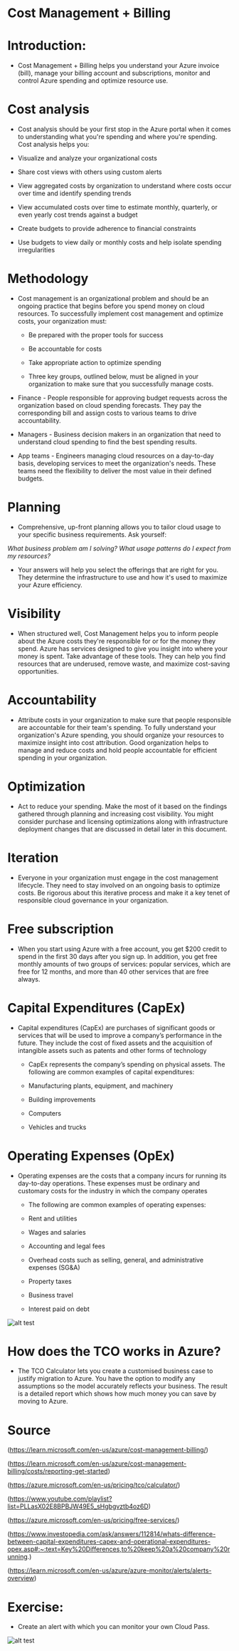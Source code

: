 # Cost Management + Billing

# Introduction:

- Cost Management + Billing helps you understand your Azure invoice (bill), manage your billing account and subscriptions, monitor and control Azure spending and optimize resource use.

# Cost analysis
- Cost analysis should be your first stop in the Azure portal when it comes to understanding what you're spending and where you're spending. Cost analysis helps you:

- Visualize and analyze your organizational costs
- Share cost views with others using custom alerts
- View aggregated costs by organization to understand where costs occur over time and identify spending trends
- View accumulated costs over time to estimate monthly, quarterly, or even yearly cost trends against a budget
- Create budgets to provide adherence to financial constraints
- Use budgets to view daily or monthly costs and help isolate spending irregularities


# Methodology
- Cost management is an organizational problem and should be an ongoing practice that begins before you spend money on cloud resources. To successfully implement cost management and optimize costs, your organization must:

  - Be prepared with the proper tools for success
  - Be accountable for costs
  - Take appropriate action to optimize spending


  - Three key groups, outlined below, must be aligned in your organization to make sure that you successfully manage costs.

- Finance - People responsible for approving budget requests across the organization based on cloud spending forecasts. They pay the corresponding bill and assign costs to various teams to drive accountability.
- Managers - Business decision makers in an organization that need to understand cloud spending to find the best spending results.
- App teams - Engineers managing cloud resources on a day-to-day basis, developing services to meet the organization's needs. These teams need the flexibility to deliver the most value in their defined budgets.

# Planning
- Comprehensive, up-front planning allows you to tailor cloud usage to your specific business requirements. Ask yourself:

*What business problem am I solving?*
*What usage patterns do I expect from my resources?*
- Your answers will help you select the offerings that are right for you. They determine the infrastructure to use and how it's used to maximize your Azure efficiency.

# Visibility
- When structured well, Cost Management helps you to inform people about the Azure costs they're responsible for or for the money they spend. Azure has services designed to give you insight into where your money is spent. Take advantage of these tools. They can help you find resources that are underused, remove waste, and maximize cost-saving opportunities.

# Accountability
- Attribute costs in your organization to make sure that people responsible are accountable for their team's spending. To fully understand your organization's Azure spending, you should organize your resources to maximize insight into cost attribution. Good organization helps to manage and reduce costs and hold people accountable for efficient spending in your organization.

# Optimization
- Act to reduce your spending. Make the most of it based on the findings gathered through planning and increasing cost visibility. You might consider purchase and licensing optimizations along with infrastructure deployment changes that are discussed in detail later in this document.

# Iteration
- Everyone in your organization must engage in the cost management lifecycle. They need to stay involved on an ongoing basis to optimize costs. Be rigorous about this iterative process and make it a key tenet of responsible cloud governance in your organization.


# Free subscription

- When you start using Azure with a free account, you get $200 credit to spend in the first 30 days after you sign up. In addition, you get free monthly amounts of two groups of services: popular services, which are free for 12 months, and more than 40 other services that are free always.

# Capital Expenditures (CapEx)
- Capital expenditures (CapEx) are purchases of significant goods or services that will be used to improve a company’s performance in the future. They include the cost of fixed assets and the acquisition of intangible assets such as patents and other forms of technology

  - CapEx represents the company’s spending on physical assets. The following are common examples of capital expenditures:

   - Manufacturing plants, equipment, and machinery
   - Building improvements
   - Computers
   - Vehicles and trucks

# Operating Expenses (OpEx)
- Operating expenses are the costs that a company incurs for running its day-to-day operations. These expenses must be ordinary and customary costs for the industry in which the company operates   

  - The following are common examples of operating expenses:

  - Rent and utilities
  - Wages and salaries
  - Accounting and legal fees
  - Overhead costs such as selling, general, and administrative expenses (SG&A)
  - Property taxes
  - Business travel
  - Interest paid on debt

![alt test](../00_includes/Azure1week5/capexvsopex.png "capesvsopex.png")







# How does the TCO works in Azure?

- The TCO Calculator lets you create a customised business case to justify migration to Azure. You have the option to modify any assumptions so the model accurately reflects your business. The result is a detailed report which shows how much money you can save by moving to Azure.





# Source

(https://learn.microsoft.com/en-us/azure/cost-management-billing/)

(https://learn.microsoft.com/en-us/azure/cost-management-billing/costs/reporting-get-started)

(https://azure.microsoft.com/en-us/pricing/tco/calculator/)

(https://www.youtube.com/playlist?list=PLLasX02E8BPBJW49E5_sHgbgvztb4oz6D)

(https://azure.microsoft.com/en-us/pricing/free-services/)

(https://www.investopedia.com/ask/answers/112814/whats-difference-between-capital-expenditures-capex-and-operational-expenditures-opex.asp#:~:text=Key%20Differences,to%20keep%20a%20company%20running.)

(https://learn.microsoft.com/en-us/azure/azure-monitor/alerts/alerts-overview)

# Exercise:

- Create an alert with which you can monitor your own Cloud Pass.


![alt test](../00_includes/Azure1week5/Alertfor02.png "Alertfor02.png")




